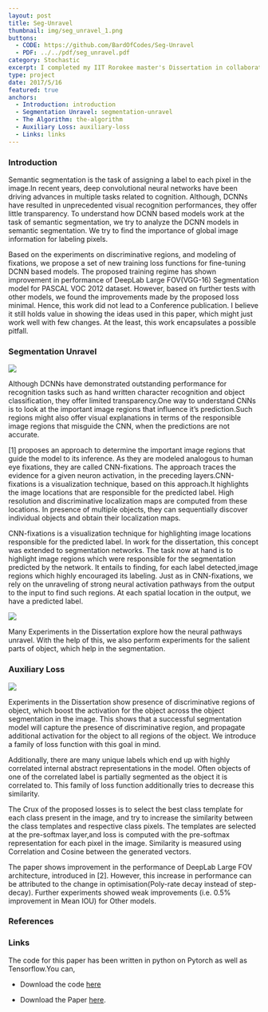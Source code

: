 ```yaml
---
layout: post
title: Seg-Unravel
thumbnail: img/seg_unravel_1.png
buttons:
  - CODE: https://github.com/BardOfCodes/Seg-Unravel
  - PDF: ../../pdf/seg_unravel.pdf
category: Stochastic
excerpt: I completed my IIT Rorokee master's Dissertation in collaboration with VAL-IISc titled "Per-pixel Feedback For Improving Semantic Segmentation". In the first part of this work, we introduce 'segmentation unravel', a method to find the important global image information in DCNNs for semantic segmentation. Based on experiments we propose new auxiliary task for improving semantic segmentation and show resutls for it.
type: project
date: 2017/5/16
featured: true
anchors:
  - Introduction: introduction
  - Segmentation Unravel: segmentation-unravel
  - The Algorithm: the-algorithm
  - Auxiliary Loss: auxiliary-loss
  - Links: links
---
```

### Introduction

Semantic segmentation is the task of assigning a label to each pixel in the image.In recent years, deep convolutional neural networks have been driving advances in multiple tasks related to cognition. Although, DCNNs have resulted in unprecedented visual recognition performances,  they offer little transparency. To understand how DCNN based models work at the task of semantic segmentation, we try to analyze the DCNN models in semantic segmentation. We try to find the importance of global image information for labeling pixels. 

Based on the experiments on discriminative regions, and modeling of fixations, we propose a set of new training loss functions for fine-tuning DCNN based models. The proposed training regime has shown improvement in performance of DeepLab Large FOV(VGG-16) Segmentation model for PASCAL VOC 2012 dataset. However, based on further tests with other models, we found the improvements made by the proposed loss minimal. Hence, this work did not lead to a Conference publication. I believe it still holds value in showing the ideas used in this paper, which might just work well with few changes. At the least, this work encapsulates a possible pitfall.

### Segmentation Unravel

<img src ="../../img/seg_unravel_1.png" style="margin-left:auto;margin-right:auto;" />


Although DCNNs have demonstrated outstanding performance for recognition tasks such as hand written character recognition and object classification, they offer limited transparency.One way to understand CNNs is to look at the important image regions that influence it’s prediction.Such regions might also offer visual explanations in terms of the responsible image regions that misguide the CNN, when the predictions are not accurate.

\[1\] proposes an approach to determine the important image regions that guide the model to its inference. As they are modeled analogous to human eye fixations, they are called CNN-fixations. The approach traces the evidence for a given neuron activation, in the preceding layers.CNN-fixations is a visualization technique, based on this approach.It highlights the image locations that are responsible for the predicted label. High resolution and discriminative localization maps are computed from these locations. In presence of multiple objects, they can sequentially discover individual objects and obtain their localization maps. 


CNN-fixations is a visualization technique for highlighting image locations responsible for the predicted label. In work for the dissertation, this concept was extended to segmentation networks. The task now at hand is to highlight image regions which were responsible for the segmentation predicted by the network. It entails to finding, for each label detected,image regions which highly encouraged its labeling. Just as in CNN-fixations, we rely on the unraveling of strong neural activation pathways from the output to the input to find such regions. At each spatial location in the output, we have a predicted label.

<img src ="../../img/seg_unravel_2.png" style="margin-left:auto;margin-right:auto;" />

Many Experiments in the Dissertation explore how the neural pathways unravel. With the help of this, we also perform experiments for the salient parts of object, which help in the segmentation. 

### Auxiliary Loss

<img src ="../../img/seg_unravel_3.png" style="margin-left:auto;margin-right:auto;" />

Experiments in the Dissertation show presence of discriminative regions of object, which boost the activation for the object across the object segmentation in the image. This shows that a successful segmentation model will capture the presence of discriminative region, and propagate additional activation for the object to all regions of the object. We introduce a family of loss function with this goal in mind. 

Additionally, there are many unique labels which end up with highly correlated internal abstract representations in the model. Often objects of one of the correlated label is partially segmented as the object it is correlated to. This family of loss function additionally tries to decrease this similarity.

The Crux of the proposed losses is to select the best class template for each class present in the image, and try to increase the similarity between the class templates and respective class pixels. The templates are selected at the pre-softmax layer,and loss is computed with the pre-softmax representation for each pixel in the image. Similarity is measured using Correlation and Cosine between the generated vectors. 

The paper shows improvement in the performance of DeepLab Large FOV architecture, introduced in \[2\]. However, this increase in performance can be attributed to the change in optimisation(Poly-rate decay instead of step-decay). Further experiments showed weak improvements (i.e. 0.5% improvement in Mean IOU) for Other models. 

### References

### Links

The code for this paper has been written in python on Pytorch as well as Tensorflow.You can,

* Download the code [here](https://github.com/BardOfCodes/Seg-Unravel)

* Download the Paper [here](../../pdf/seg_unravel.pdf).
